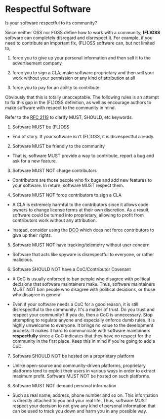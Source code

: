 # Respectful Software

Is your software respectful to its community?

Since neither OSS nor FOSS define how to work with a community, **(FL)OSS**
software can completely disregard and disrespect it. For example, if you need
to contribute an important fix, (FL)OSS software can, but not limited to,

1) force you to give up your personal information and then sell it to the
advertisement company

2) force you to sign a CLA, make software proprietary and then sell your work
without your permission or any kind of attribution at all

3) force you to pay for an ability to contribute

Obviously that this is totally unacceptable. The following rules is an attempt
to fix this gap in the (FL)OSS definition, as well as encourage authors to make
software with respect to the community in mind.

Refer to the [RFC 2119](https://www.ietf.org/rfc/rfc2119.txt) to clarify MUST,
SHOULD, etc keywords.

1. Software MUST be (FL)OSS
- End of story. If your software isn't (FL)OSS, it is disrespectful already.

2. Software MUST be friendly to the community
- That is, software MUST provide a way to contribute, report a bug and ask for
  a new feature.

3. Software MUST NOT charge contributors
- Contributors are those people who fix bugs and add new features to your
  software. In return, software MUST respect them.

4. Software MUST NOT force contributors to sign a CLA
- A CLA is extremely harmful to the contributors since it allows code owners to
  change license terms at their own discretion. As a result, software could be
  turned into proprietary, allowing to profit from contributors work without
  any attribution.

- Instead, consider using the [DCO](https://developercertificate.org) which
  does not force contributors to give up their rights.

5. Software MUST NOT have tracking/telemetry without user concern
- Software that acts like spyware is disrespectful to everyone, or rather
  malicious.

6. Software SHOULD NOT have a CoC/Contributor Covenant
- A CoC is usually enforced to ban people who disagree with political decisions
  that software maintainers make. Thus, software maintainers MUST NOT ban people
  who disagree with political decisions, or those who disagree in general.

- Even if your software needs a CoC for a good reason, it is still disrespectful
  to the community. It's a matter of trust. Do you trust and respect your
  community? If you do, then a CoC is unnecessary. Stop attempting to regulate
  anyone and especially enforce dumb rules. It is highly unwelcome to everyone.
  It brings no value to the development process. It makes it hard to communicate
  with software maintainers **respectfully** since a CoC indicates that they
  have no respect for the community in the first place. Keep this in mind if
  you're going to add a CoC.

7. Software SHOULD NOT be hosted on a proprietary platform
- Unlike open-source and community-driven platforms, proprietary platforms tend
  to exploit their users in various ways in order to extract maximum profit.
  Software MUST NOT be hosted on such platforms.

8. Software MUST NOT demand personal information
- Such as real name, address, phone number and so on. This information is
  directly attached to you and your real life. Thus, software MUST respect
  your decision to not give any kind of personal information that can be used
  to track you down and harm you in any possible way.
